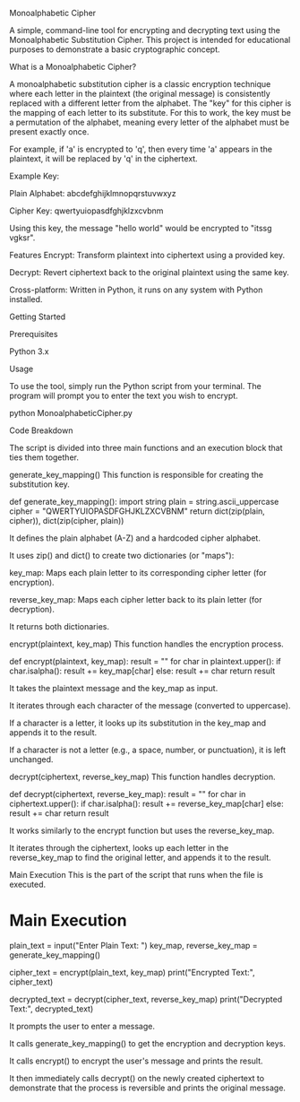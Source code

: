 Monoalphabetic Cipher

A simple, command-line tool for encrypting and decrypting text using the Monoalphabetic Substitution Cipher. This project is intended for educational purposes to demonstrate a basic cryptographic concept.

What is a Monoalphabetic Cipher?

A monoalphabetic substitution cipher is a classic encryption technique where each letter in the plaintext (the original message) is consistently replaced with a different letter from the alphabet. The "key" for this cipher is the mapping of each letter to its substitute. For this to work, the key must be a permutation of the alphabet, meaning every letter of the alphabet must be present exactly once.

For example, if 'a' is encrypted to 'q', then every time 'a' appears in the plaintext, it will be replaced by 'q' in the ciphertext.

Example Key:

Plain Alphabet: abcdefghijklmnopqrstuvwxyz

Cipher Key: qwertyuiopasdfghjklzxcvbnm

Using this key, the message "hello world" would be encrypted to "itssg vgksr".

Features
Encrypt: Transform plaintext into ciphertext using a provided key.

Decrypt: Revert ciphertext back to the original plaintext using the same key.

Cross-platform: Written in Python, it runs on any system with Python installed.

Getting Started

Prerequisites

Python 3.x

Usage

To use the tool, simply run the Python script from your terminal. The program will prompt you to enter the text you wish to encrypt.

python MonoalphabeticCipher.py

Code Breakdown

The script is divided into three main functions and an execution block that ties them together.

generate_key_mapping()
This function is responsible for creating the substitution key.

def generate_key_mapping():
    import string
    plain = string.ascii_uppercase
    cipher = "QWERTYUIOPASDFGHJKLZXCVBNM"
    return dict(zip(plain, cipher)), dict(zip(cipher, plain))

It defines the plain alphabet (A-Z) and a hardcoded cipher alphabet.

It uses zip() and dict() to create two dictionaries (or "maps"):

key_map: Maps each plain letter to its corresponding cipher letter (for encryption).

reverse_key_map: Maps each cipher letter back to its plain letter (for decryption).

It returns both dictionaries.

encrypt(plaintext, key_map)
This function handles the encryption process.

def encrypt(plaintext, key_map):
    result = ""
    for char in plaintext.upper():
        if char.isalpha():
            result += key_map[char]
        else:
            result += char
    return result

It takes the plaintext message and the key_map as input.

It iterates through each character of the message (converted to uppercase).

If a character is a letter, it looks up its substitution in the key_map and appends it to the result.

If a character is not a letter (e.g., a space, number, or punctuation), it is left unchanged.

decrypt(ciphertext, reverse_key_map)
This function handles decryption.

def decrypt(ciphertext, reverse_key_map):
    result = ""
    for char in ciphertext.upper():
        if char.isalpha():
            result += reverse_key_map[char]
        else:
            result += char
    return result

It works similarly to the encrypt function but uses the reverse_key_map.

It iterates through the ciphertext, looks up each letter in the reverse_key_map to find the original letter, and appends it to the result.

Main Execution
This is the part of the script that runs when the file is executed.

# Main Execution

plain_text = input("Enter Plain Text: ")
key_map, reverse_key_map = generate_key_mapping()

cipher_text = encrypt(plain_text, key_map)
print("Encrypted Text:", cipher_text)

decrypted_text = decrypt(cipher_text, reverse_key_map)
print("Decrypted Text:", decrypted_text)

It prompts the user to enter a message.

It calls generate_key_mapping() to get the encryption and decryption keys.

It calls encrypt() to encrypt the user's message and prints the result.

It then immediately calls decrypt() on the newly created ciphertext to demonstrate that the process is reversible and prints the original message.
